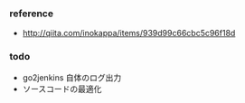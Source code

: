 ### reference

 * http://qiita.com/inokappa/items/939d99c66cbc5c96f18d

### todo

 * go2jenkins 自体のログ出力
 * ソースコードの最適化
